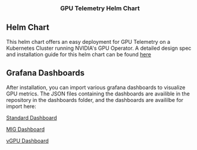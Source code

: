 <div id="top"></div>

<h3 align="center">GPU Telemetry Helm Chart</h3>

## Helm Chart

This helm chart offers an easy deployment for GPU Telemetry on a Kubernetes Cluster running NVIDIA's GPU Operator. A detailed design spec and installation guide for this helm chart can be found [here](https://docs.google.com/document/d/10HhvAs2_7VXtVSJ7Ar2VOWZ9JjODvP7aGWYaveoM3FA/edit?usp=sharing)

## Grafana Dashboards

After installation, you can import various grafana dashboards to visualize GPU metrics. The JSON files containing the dashboards are availible in the repository in the dashboards folder, and the dashboards are availilbe for import here:

[Standard Dashboard](https://grafana.com/grafana/dashboards/12239)

[MIG Dashboard](https://grafana.com/grafana/dashboards/16640-nvidia-mig-dcgm-exporter-dashboard)

[vGPU Dashboard]()
</div>


<!-- MARKDOWN LINKS & IMAGES -->
<!-- https://www.markdownguide.org/basic-syntax/#reference-style-links -->
